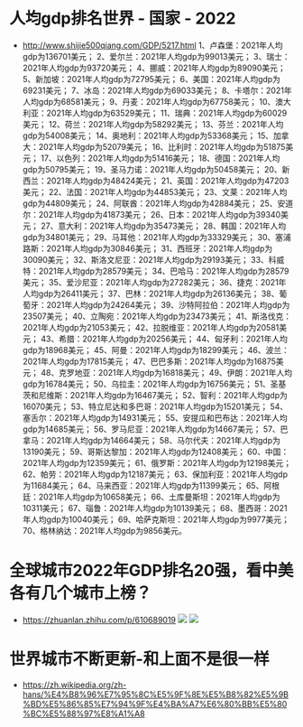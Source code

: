 # 人均gdp排名世界 - 国家 - 2022
- http://www.shijie500qiang.com/GDP/5217.html
1、卢森堡：2021年人均gdp为136701美元；
2、爱尔兰：2021年人均gdp为99013美元；
3、瑞士：2021年人均gdp为93720美元；
4、挪威：2021年人均gdp为89090美元；
5、新加坡：2021年人均gdp为72795美元；
6、美国：2021年人均gdp为69231美元；
7、冰岛：2021年人均gdp为69033美元；
8、卡塔尔：2021年人均gdp为68581美元；
9、丹麦：2021年人均gdp为67758美元；
10、澳大利亚：2021年人均gdp为63529美元；
11、瑞典：2021年人均gdp为60029美元；
12、荷兰：2021年人均gdp为58292美元；
13、芬兰：2021年人均gdp为54008美元；
14、奥地利：2021年人均gdp为53368美元；
15、加拿大：2021年人均gdp为52079美元；
16、比利时：2021年人均gdp为51875美元；
17、以色列：2021年人均gdp为51416美元；
18、德国：2021年人均gdp为50795美元；
19、圣马力诺：2021年人均gdp为50458美元；
20、新西兰：2021年人均gdp为48424美元；
21、英国：2021年人均gdp为47203美元；
22、法国：2021年人均gdp为44853美元；
23、文莱：2021年人均gdp为44809美元；
24、阿联酋：2021年人均gdp为42884美元；
25、安道尔：2021年人均gdp为41873美元；
26、日本：2021年人均gdp为39340美元；
27、意大利：2021年人均gdp为35473美元；
28、韩国：2021年人均gdp为34801美元；
29、马耳他：2021年人均gdp为33329美元；
30、塞浦路斯：2021年人均gdp为30846美元；
31、西班牙：2021年人均gdp为30090美元；
32、斯洛文尼亚：2021年人均gdp为29193美元；
33、科威特：2021年人均gdp为28579美元；
34、巴哈马：2021年人均gdp为28579美元；
35、爱沙尼亚：2021年人均gdp为27282美元；
36、捷克：2021年人均gdp为26411美元；
37、巴林：2021年人均gdp为26136美元；
38、葡萄牙：2021年人均gdp为24264美元；
39、沙特阿拉伯：2021年人均gdp为23507美元；
40、立陶宛：2021年人均gdp为23473美元；
41、斯洛伐克：2021年人均gdp为21053美元；
42、拉脱维亚：2021年人均gdp为20581美元；
43、希腊：2021年人均gdp为20256美元；
44、匈牙利：2021年人均gdp为18968美元；
45、阿曼：2021年人均gdp为18299美元；
46、波兰：2021年人均gdp为17815美元；
47、巴巴多斯：2021年人均gdp为16875美元；
48、克罗地亚：2021年人均gdp为16818美元；
49、伊朗：2021年人均gdp为16784美元；
50、乌拉圭：2021年人均gdp为16756美元；
51、圣基茨和尼维斯：2021年人均gdp为16467美元；
52、智利：2021年人均gdp为16070美元；
53、特立尼达和多巴哥：2021年人均gdp为15201美元；
54、塞舌尔：2021年人均gdp为14931美元；
55、安提瓜和巴布达：2021年人均gdp为14685美元；
56、罗马尼亚：2021年人均gdp为14667美元；
57、巴拿马：2021年人均gdp为14664美元；
58、马尔代夫：2021年人均gdp为13190美元；
59、哥斯达黎加：2021年人均gdp为12408美元；
60、中国：2021年人均gdp为12359美元；
61、俄罗斯：2021年人均gdp为12198美元；
62、帕劳：2021年人均gdp为12187美元；
63、保加利亚：2021年人均gdp为11684美元；
64、马来西亚：2021年人均gdp为11399美元；
65、阿根廷：2021年人均gdp为10658美元；
66、土库曼斯坦：2021年人均gdp为10311美元；
67、瑙鲁：2021年人均gdp为10139美元；
68、墨西哥：2021年人均gdp为10040美元；
69、哈萨克斯坦：2021年人均gdp为9977美元；
70、格林纳达：2021年人均gdp为9856美元。


# 全球城市2022年GDP排名20强，看中美各有几个城市上榜？
- https://zhuanlan.zhihu.com/p/610689019
![](note/files/Pasted%20image%2020231023105724.png)
![](note/files/Pasted%20image%2020231023105735.png)

# 世界城市不断更新-和上面不是很一样
- https://zh.wikipedia.org/zh-hans/%E4%B8%96%E7%95%8C%E5%9F%8E%E5%B8%82%E5%9B%BD%E5%86%85%E7%94%9F%E4%BA%A7%E6%80%BB%E5%80%BC%E5%88%97%E8%A1%A8

